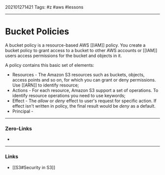 202101271421
Tags: #z #aws #lessons

---
# Bucket Policies

A bucket policy is a resource-based AWS [[IAM]] policy. You create a bucket policy to grant access to a bucket to other AWS accounts or [[IAM]] users access permissions for the bucket and objects in it.

A policy contains this basic set of elements:

- Resources - The Amazon S3 resources such as buckets, objects, access points and so on, for which you can grant or deny permissions. Use [[ARN]] to identify resource;
- Actions - For each resource, Amazon S3 support a set of operations. To identify resource operations you need to use keywords;
- Effect - The _allow_ or _deny_ effect to user's request for specific action. If effect isn't written in policy, the final result would be _deny_ as a default.
- Principal - 


---
### Zero-Links
- 
---
### Links
- [[S3#Security in S3]]